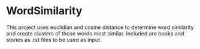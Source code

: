 # WordSimilarity
This project uses euclidian and cosine distance to determine word similarity and create clusters of those words most similar. Included are books and stories as .txt files to be
used as input.
